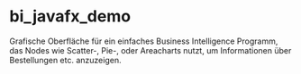 # bi_javafx_demo
Grafische Oberfläche für ein einfaches Business Intelligence Programm, das Nodes wie Scatter-, Pie-, oder Areacharts nutzt, um Informationen über Bestellungen etc. anzuzeigen.
